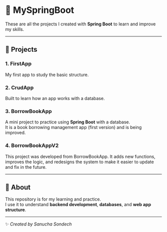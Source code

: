 # 🌱 MySpringBoot

These are all the projects I created with **Spring Boot** to learn and improve my skills.

---

## 📘 Projects

### 1. FirstApp  
My first app to study the basic structure.

### 2. CrudApp  
Built to learn how an app works with a database.

### 3. BorrowBookApp  
A mini project to practice using **Spring Boot** with a database.  
It is a book borrowing management app (first version) and is being improved.

### 4. BorrowBookAppV2
This project was developed from BorrowBookApp. It adds new functions, 
improves the logic, and redesigns the system to make it easier to update and fix in the future.

---

## 📖 About
This repository is for my learning and practice.  
I use it to understand **backend development**, **databases**, and **web app structure**.

---

✨ *Created by Sanucha Sondech*
